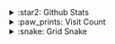 <details>
  <summary>:star2: Github Stats</summary>
  <a href="https://github.com/anuraghazra/github-readme-stats" target="_blank">
    <img alt="YIU's Github Stats" src="https://github-readme-stats-usaginya.vercel.app/api?username=usaginya&show_icons=true&hide_border=true&hide=contribs&theme=dracula" />
  </a>
</details>

<details>
  <summary>:paw_prints: Visit Count</summary>
  <a href="https://count.getloli.com/" target="_blank">
    <img alt=":usaginya" src="https://count.getloli.com/get/@:usaginya?theme=rule34" />
  </a>
</details>

<details>
  <summary>:snake: Grid Snake</summary>
  <picture>
    <source media="(prefers-color-scheme: dark)" srcset="https://cdn.jsdelivr.net/gh/usaginya/usaginya@output/github-contribution-grid-snake-dark.svg">
    <source media="(prefers-color-scheme: light)" srcset="https://cdn.jsdelivr.net/gh/usaginya/usaginya@output/github-contribution-grid-snake.svg">
    <img alt=":snake" src="https://cdn.jsdelivr.net/gh/usaginya/usaginya@output/github-contribution-grid-snake.svg" />
  </picture>
</details>
